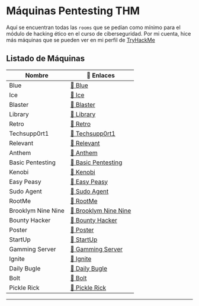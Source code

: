 # Máquinas Pentesting THM

Aquí se encuentran todas las `rooms` que se pedían como mínimo para el módulo de hacking ético en el curso de ciberseguridad. Por mi cuenta, hice más máquinas que se pueden ver en mi perfil de [TryHackMe](https://tryhackme.com/p/nicoruizruiz2004)

## Listado de Máquinas

| Nombre             | 🔗 Enlaces                                       |
|--------------------|---------------------------------------------------|
| Blue               | [🔗 Blue](Blue/)                                 |
| Ice                | [🔗 Ice](Ice/)                                   |
| Blaster            | [🔗 Blaster](Blaster/)                           |
| Library            | [🔗 Library](Library/)                           |
| Retro              | [🔗 Retro](Retro/)                               |
| Techsupp0rt1       | [🔗 Techsupp0rt1](Techsupp0rt1/)                 |
| Relevant           | [🔗 Relevant](Relevant/)                         |
| Anthem             | [🔗 Anthem](Anthem/)                             |
| Basic Pentesting   | [🔗 Basic Pentesting](Basic%20Pentesting/)       |
| Kenobi             | [🔗 Kenobi](Kenobi/)                             |
| Easy Peasy         | [🔗 Easy Peasy](Easy%20Peasy/)                   |
| Sudo Agent         | [🔗 Sudo Agent](Sudo%20Agent/)                   |
| RootMe             | [🔗 RootMe](RootMe/)                             |
| Brooklym Nine Nine | [🔗 Brooklym Nine Nine](Brooklym%20Nine%20Nine/) |
| Bounty Hacker      | [🔗 Bounty Hacker](Bounty%20Hacker/)             |
| Poster             | [🔗 Poster](Poster/)                             |
| StartUp            | [🔗 StartUp](StartUp/)                           |
| Gamming Server     | [🔗 Gamming Server](Gamming%20Server/)           |
| Ignite             | [🔗 Ignite](Ignite/)                             |
| Daily Bugle        | [🔗 Daily Bugle](Daily%20Bugle/)                 |
| Bolt               | [🔗 Bolt](Bolt/)                                 |
| Pickle Rick        | [🔗 Pickle Rick](Pickle%20Rick/)                 |

---